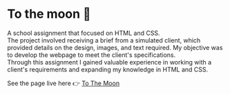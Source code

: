 # To the moon 🚀

A school assignment that focused on HTML and CSS.   
The project involved receiving a brief from a simulated client, which provided details on the design, images, and text required. My objective was to develop the webpage to meet the client's specifications.   
Through this assignment I gained valuable experience in working with a client's requirements and expanding my knowledge in HTML and CSS.

See the page live here 👉 [To The Moon](https://zandrastr.github.io/mi-assignment-to-the-moon/) 

